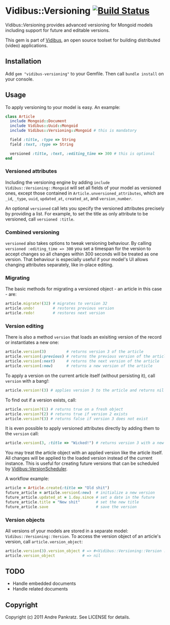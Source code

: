 # Vidibus::Versioning [![Build Status](https://travis-ci.org/vidibus/vidibus-versioning.png)](https://travis-ci.org/vidibus/vidibus-versioning)

Vidibus::Versioning provides advanced versioning for Mongoid models including support for future and editable versions.

This gem is part of [Vidibus](http://vidibus.org), an open source toolset for building distributed (video) applications.


## Installation

Add `gem "vidibus-versioning"` to your Gemfile. Then call `bundle install` on your console.


## Usage

To apply versioning to your model is easy. An example:

```ruby
class Article
  include Mongoid::Document
  include Vidibus::Uuid::Mongoid
  include Vidibus::Versioning::Mongoid # this is mandatory

  field :title, :type => String
  field :text, :type => String

  versioned :title, :text, :editing_time => 300 # this is optional
end
```

### Versioned attributes

Including the versioning engine by adding `include Vidibus::Versioning::Mongoid` will set all fields of your model as
versioned ones, except those contained in `Article.unversioned_attributes`, which are `_id`, `_type`, `uuid`,
`updated_at`, `created_at`, and `version_number`.

An optional `versioned` call lets you specify the versioned attributes precisely by providing a list. For example, to
set the title as only attribute to be versioned, call `versioned :title`.


### Combined versioning

`versioned` also takes options to tweak versioning behaviour. By calling `versioned :editing_time => 300` you set a
timespan for the version to accept changes so all changes within 300 seconds will be treated as one version.
That behaviour is especially useful if your model's UI allows changing attributes separately, like in-place editing.


### Migrating

The basic methods for migrating a versioned object - an article in this case - are:

```ruby
article.migrate!(32) # migrates to version 32
article.undo!        # restores previous version
article.redo!        # restores next version
```


### Version editing

There is also a method `version` that loads an exisiting version of the record or instantiates a new one:

```ruby
article.version(3)         # returns version 3 of the article
article.version(:previous) # returns the previous version of the article
article.version(:next)     # returns the next version of the article
article.version(:new)      # returns a new version of the article
```

To apply a version on the current article itself (without persisting it), call `version` with a bang!:

```ruby
article.version!(3) # applies version 3 to the article and returns nil
```

To find out if a version exists, call:

```ruby
article.version?(1) # returns true on a fresh object
article.version?(2) # returns true if version 2 exists
article.version?(3) # returns false if version 3 does not exist
```

It is even possible to apply versioned attributes directly by adding them to the `version` call:

```ruby
article.version(3, :title => "Wicked!") # returns version 3 with a new title applied
```

You may treat the article object with an applied version like the article itself. All changes will
be applied to the loaded version instead of the current instance. This is useful for creating future versions
that can be scheduled by [Vidibus::VersionScheduler](https://github.com/vidibus/vidibus-version_scheduler).

A workflow example:

```ruby
article = Article.create(:title => "Old shit")
future_article = article.version(:new)  # initialize a new version
future_article.updated_at = 1.day.since # set a date in the future
future_article.title = "New shit"       # set the new title
future_article.save                     # save the version
```


### Version objects

All versions of your models are stored in a separate model: `Vidibus::Versioning::Version`. To access the
version object of an article's version, call `article.version_object`:

```ruby
article.version(3).version_object # => #<Vidibus::Versioning::Version ... >
article.version_object            # => nil
```


## TODO

* Handle embedded documents
* Handle related documents


## Copyright

Copyright (c) 2011 Andre Pankratz. See LICENSE for details.
